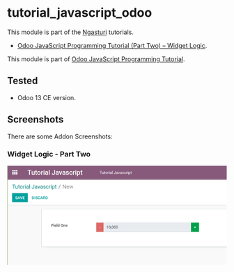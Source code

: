 # tutorial_javascript_odoo

This module is part of the [Ngasturi](https://en.ngasturi.id/) tutorials.

- [Odoo JavaScript Programming Tutorial (Part Two) – Widget Logic](https://en.ngasturi.id/2021/04/26/odoo-javascript-programming-tutorial-part-two-widget-logic/).

This module is part of [Odoo JavaScript Programming Tutorial](https://en.ngasturi.id/?s=javascript).

## Tested

- Odoo 13 CE version.

## Screenshots

There are some Addon Screenshots:

### Widget Logic - Part Two

![Widget Logic - Part Two](./static/description/odoo_widget_with_thousand_divider.png "Widget Logic - Part Two")


